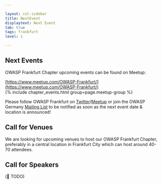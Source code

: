 ```yaml
---

layout: col-sidebar
title: NextEvent
displaytext: Next Event
tab: true
tags: frankfurt
level: 1

---
```


## Next Events
OWASP Frankfurt Chapter upcoming events can be found on Meetup:

[https://www.meetup.com/OWASP-Frankfurt/](https://www.meetup.com/OWASP-Frankfurt/)<br>
{% include chapter_events.html group=page.meetup-group %}

<script type='text/javascript'>
  $(function(){
    $(".timeclass").hover(function() {
      utc_str = $(this).text();
      ndx = utc_str.indexOf(':');
      st_hour_str = utc_str.substring(0, ndx);
      st_min_str = utc_str.substring(ndx + 1, ndx + 3);
      utc_dt = luxon.DateTime.utc(2020, 06, 06, parseInt(st_hour_str), parseInt(st_min_str), 0);
      start_dt = utc_dt.setZone(luxon.DateTime.local().zoneName);

      ndx = utc_str.lastIndexOf(':');
      end_hour_str = utc_str.substring(ndx - 2, ndx - 1);
      end_min_str = utc_str.substring(ndx + 1, ndx + 3);
      utc_dt = luxon.DateTime.utc(2020, 06, 06, parseInt(end_hour_str), parseInt(end_min_str), 0);
      end_dt = utc_dt.setZone(luxon.DateTime.local().zoneName);
      popstr = start_dt.toLocaleString(luxon.DateTime.TIME_WITH_SECONDS) + ' to ' + end_dt.toLocaleString(luxon.DateTime.TIME_WITH_SHORT_OFFSET);
      $(this).prop('title', popstr);
    });
  });
</script>

Please follow OWASP Frankfurt on [Twitter](https://twitter.com/owasp_frankfurt)/[Meetup](https://www.meetup.com/OWASP-Frankfurt/) or join the OWASP Germany [Mailing List](https://groups.google.com/a/owasp.org/forum/#!forum/germany-chapter) to be notified as soon as the next event date & location is announced!


## Call for Venues
We are looking for upcoming venues to host our OWASP Frankfurt Chapter, preferably in a central location in Frankfurt City which can host around 40-70 attendees.

## Call for Speakers
(🔧 TODO)
